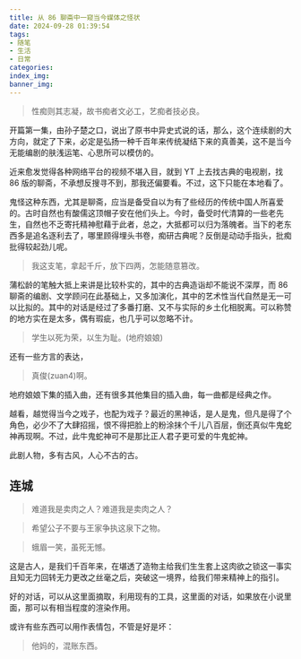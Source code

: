 ```yaml
---
title: 从 86 聊斋中一窥当今媒体之怪状
date: 2024-09-28 01:39:54
tags:
- 随笔
- 生活
- 日常
categories:
index_img:
banner_img:
---
```


> 性痴则其志凝，故书痴者文必工，艺痴者技必良。

开篇第一集，由孙子楚之口，说出了原书中异史式说的话，那么，这个连续剧的大方向，就定了下来，必定是弘扬一种千百年来传统凝结下来的真善美，这不是当今无能编剧的肤浅运笔、心思所可以模仿的。

近来愈发觉得各种网络平台的视频不堪入目，就到 YT 上去找古典的电视剧，找 86 版的聊斋，不承想反搜寻不到，那我还偏要看。不过，这下只能在本地看了。

鬼怪这种东西，尤其是聊斋，应当是备受自以为有了些经历的传统中国人所喜爱的。古时自然也有酸儒这顶帽子安在他们头上。今时，备受时代清算的一些老先生，自然也不乏寄托精神慰藉于此者，总之，大抵都可以归为落魄者。当下的老东西多是追名逐利去了，哪里顾得埋头书卷，痴研古典呢？反倒是动动手指头，批痴批得较起劲儿呢。

> 我这支笔，拿起千斤，放下四两，怎能随意篡改。

蒲松龄的笔触大抵上来讲是比较朴实的，其中的古典造诣却不能说不深厚，而 86 聊斋的编剧、文学顾问在此基础上，又多加演化，其中的艺术性当代自然是无一可以比拟的。其中的对话是经过了多番打磨、又不与实际的乡土化相脱离。可以称赞的地方实在是太多，偶有瑕疵，也几乎可以忽略不计。

> 学生以死为荣，以生为耻。(地府娘娘)

还有一些方言的表达，

> 真俊(zuan4)啊。

地府娘娘下集的插入曲，还有很多其他集目的插入曲，每一曲都是经典之作。

越看，越觉得当今之戏子，也配为戏子？最近的黑神话，是人是鬼，但凡是得了个角色，必少不了大肆招摇，恨不得把脸上的粉涂抹个千儿八百层，倒还真似牛鬼蛇神再现啊。不过，此牛鬼蛇神可不是那比正人君子更可爱的牛鬼蛇神。

此剧人物，多有古风，人心不古的古。

## 连城

> 难道我是卖肉之人？难道我是卖肉之人？

> 希望公子不要与王家争执这泉下之物。

> 蛾眉一笑，虽死无憾。

这是古人，是我们千百年来，在堪透了造物主给我们生生套上这肉欲之锁这一事实且知无力回转无力更改之丝毫之后，突破这一境界，给我们带来精神上的指引。

好的对话，可以从这里面摘取，利用现有的工具，这里面的对话，如果放在小说里面，那可以有相当程度的渲染作用。


或许有些东西可以用作表情包，不管是好是坏：

> 他妈的，混账东西。


